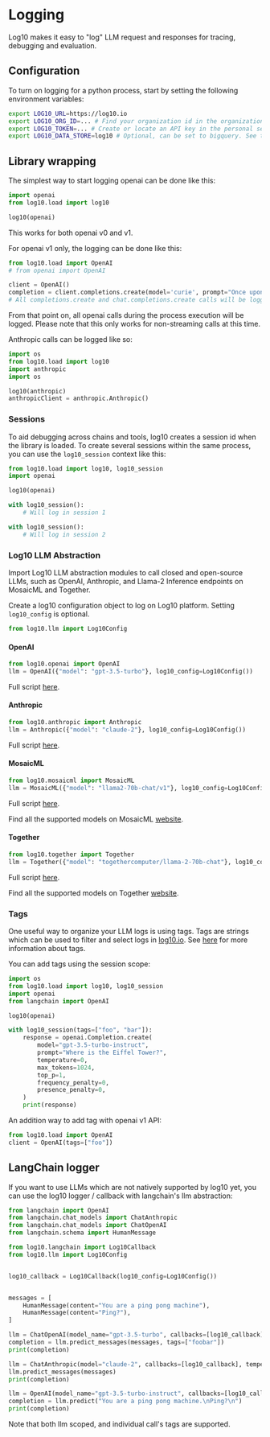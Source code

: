 # Logging

Log10 makes it easy to "log" LLM request and responses for tracing, debugging and evaluation.

## Configuration

To turn on logging for a python process, start by setting the following environment variables:

```bash
export LOG10_URL=https://log10.io
export LOG10_ORG_ID=... # Find your organization id in the organization settings in your log10.io account.
export LOG10_TOKEN=... # Create or locate an API key in the personal settings in your log10.io account.
export LOG10_DATA_STORE=log10 # Optional, can be set to bigquery. See the bigquery instructions in the README.md for more detail.
```

## Library wrapping

The simplest way to start logging openai can be done like this: 

```python
import openai
from log10.load import log10

log10(openai)
```
This works for both openai v0 and v1.

For openai v1 only, the logging can be done like this:

```python
from log10.load import OpenAI
# from openai import OpenAI

client = OpenAI()
completion = client.completions.create(model='curie', prompt="Once upon a time")
# All completions.create and chat.completions.create calls will be logged
```

From that point on, all openai calls during the process execution will be logged.
Please note that this only works for non-streaming calls at this time.

Anthropic calls can be logged like so:

```python
import os
from log10.load import log10
import anthropic
import os

log10(anthropic)
anthropicClient = anthropic.Anthropic()
```

### Sessions

To aid debugging across chains and tools, log10 creates a session id when the library is loaded.
To create several sessions within the same process, you can use the `log10_session` context like this:

```python
from log10.load import log10, log10_session
import openai

log10(openai)

with log10_session():
    # Will log in session 1

with log10_session():
    # Will log in session 2
```
### Log10 LLM Abstraction
Import Log10 LLM abstraction modules to call closed and open-source LLMs, such as OpenAI, Anthropic, and Llama-2 Inference endpoints on MosaicML and Together.

Create a log10 configuration object to log on Log10 platform.
Setting `log10_config` is optional.
```python
from log10.llm import Log10Config
```

#### OpenAI
```python
from log10.openai import OpenAI
llm = OpenAI({"model": "gpt-3.5-turbo"}, log10_config=Log10Config())
```
Full script [here](examples/logging/llm_abstraction.py#6-#14).

#### Anthropic
```python
from log10.anthropic import Anthropic
llm = Anthropic({"model": "claude-2"}, log10_config=Log10Config())
```
Full script [here](examples/logging/llm_abstraction.py#16-#19).

#### MosaicML
```python
from log10.mosaicml import MosaicML
llm = MosaicML({"model": "llama2-70b-chat/v1"}, log10_config=Log10Config())
```
Full script [here](/examples/logging/mosaicml_completion.py).

Find all the supported models on MosaicML [website](https://docs.mosaicml.com/en/latest/inference.html#text-completion-models).

#### Together
```python
from log10.together import Together
llm = Together({"model": "togethercomputer/llama-2-70b-chat"}, log10_config=Log10Config())
```
Full script [here](/examples/logging/together_completion.py).

Find all the supported models on Together [website](https://docs.together.ai/docs/inference-models).

### Tags

One useful way to organize your LLM logs is using tags. Tags are strings which can be used to filter and select logs in [log10.io](https://log10.io). See [here](https://log10.io/docs/logs) for more information about tags.

You can add tags using the session scope:

```python
import os
from log10.load import log10, log10_session
import openai
from langchain import OpenAI

log10(openai)

with log10_session(tags=["foo", "bar"]):
    response = openai.Completion.create(
        model="gpt-3.5-turbo-instruct",
        prompt="Where is the Eiffel Tower?",
        temperature=0,
        max_tokens=1024,
        top_p=1,
        frequency_penalty=0,
        presence_penalty=0,
    )
    print(response)

```

An addition way to add tag with openai v1 API:
```python
from log10.load import OpenAI
client = OpenAI(tags=["foo"])
```

## LangChain logger

If you want to use LLMs which are not natively supported by log10 yet, you can use the log10 logger / callback with langchain's llm abstraction:

```python
from langchain import OpenAI
from langchain.chat_models import ChatAnthropic
from langchain.chat_models import ChatOpenAI
from langchain.schema import HumanMessage

from log10.langchain import Log10Callback
from log10.llm import Log10Config


log10_callback = Log10Callback(log10_config=Log10Config())


messages = [
    HumanMessage(content="You are a ping pong machine"),
    HumanMessage(content="Ping?"),
]

llm = ChatOpenAI(model_name="gpt-3.5-turbo", callbacks=[log10_callback], temperature=0.5, tags=["test"])
completion = llm.predict_messages(messages, tags=["foobar"])
print(completion)

llm = ChatAnthropic(model="claude-2", callbacks=[log10_callback], temperature=0.7, tags=["baz"])
llm.predict_messages(messages)
print(completion)

llm = OpenAI(model_name="gpt-3.5-turbo-instruct", callbacks=[log10_callback], temperature=0.5)
completion = llm.predict("You are a ping pong machine.\nPing?\n")
print(completion)
```

Note that both llm scoped, and individual call's tags are supported.